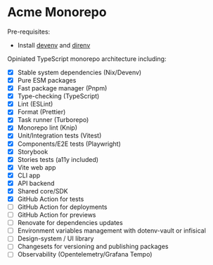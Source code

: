 # Acme Monorepo

Pre-requisites:

- Install [devenv](https://devenv.sh/getting-started/) and [direnv](https://devenv.sh/automatic-shell-activation/)

Opiniated TypeScript monorepo architecture including:

- [x] Stable system dependencies (Nix/Devenv)
- [x] Pure ESM packages
- [x] Fast package manager (Pnpm)
- [x] Type-checking (TypeScript)
- [x] Lint (ESLint)
- [x] Format (Prettier)
- [x] Task runner (Turborepo)
- [x] Monorepo lint (Knip)
- [x] Unit/Integration tests (Vitest)
- [x] Components/E2E tests (Playwright)
- [x] Storybook
- [x] Stories tests (a11y included)
- [x] Vite web app
- [x] CLI app
- [x] API backend
- [x] Shared core/SDK
- [x] GitHub Action for tests
- [ ] GitHub Action for deployments
- [ ] GitHub Action for previews
- [ ] Renovate for dependencies updates
- [ ] Environment variables management with dotenv-vault or infisical
- [ ] Design-system / UI library
- [ ] Changesets for versioning and publishing packages
- [ ] Observability (Opentelemetry/Grafana Tempo)